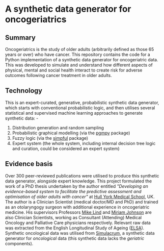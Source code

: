 # A synthetic data generator for oncogeriatrics

## Summary

Oncogeriatrics is the study of older adults (arbitrarily defined as those 65 years or over) who have cancer. This repository contains the code for a Python implementation of a synthetic data generator for oncogeriatric data. This was developed to simulate and understand how different aspects of physical, mental and social health interact to create risk for adverse outcomes following cancer treatment in older adults.

## Technology

This is an expert-curated, generative, probabilistic synthetic data generator, which starts with conventional probabilistic logic, and then utilises several statistical and supervised machine learning approaches to generate synthetic data: -

1. Distribution generation and random sampling
2. Probabilistic graphical modelling (via the [pgmpy] package)
3. Fuzzy logic (via the [simpful] package)
4. Expert system (the whole system, including internal decision tree logic and curation, could be considered an expert system)

## Evidence basis

Over 300 peer-reviewed publications were utilised to produce this synthetic data generator, alongside expert knowledge. This project formulated the work of a PhD thesis undertaken by the author entitled *"Developing an evidence-based system to facilitate the predictive assessment and optimisation of older adults with cancer"* at [Hull York Medical School], UK. The author is a Clinician Scientist (medical doctor/MD and PhD) and trained as an otolaryngogy surgeon with additional experience in oncogeriatric medicine. His supervisors Professors [Mike Lind] and [Miriam Johnson] are also Clinician Scientists, working as Consultant (Attending) Medical Oncology and Palliative Care physicians respectively. Relevant raw data was extracted from the English Longitudinal Study of Ageing ([ELSA]). Synthetic oncological data was utilised from [Simulacrum], a synthetic data generator for *oncological* data (this synthetic data lacks the *geriatric* components). 

[pgmpy]: https://github.com/pgmpy/pgmpy
[simpful]: https://github.com/aresio/simpful
[Hull York Medical School]: https://www.hyms.ac.uk/
[Mike Lind]: https://www.hyms.ac.uk/about/people/michael-lind
[Miriam Johnson]: https://www.hyms.ac.uk/about/people/miriam-johnson
[ELSA]: https://www.elsa-project.ac.uk/
[Simulacrum]: https://healthdatainsight.org.uk/project/the-simulacrum/

